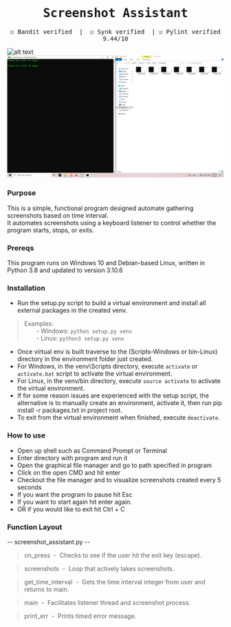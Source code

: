 <div align="center" style="font-family: monospace">
<h1>Screenshot Assistant</h1>
&#9745;&#65039; Bandit verified &nbsp;|&nbsp; &#9745;&#65039; Synk verified &nbsp;|&nbsp;&#9745;&#65039; Pylint verified 9.44/10
</div>

![alt text](https://github.com/ngimb64/Screenshot-Assistant/blob/master/ScreenshotAssistant.gif?raw=true)
![alt text](https://github.com/ngimb64/Screenshot-Assistant/blob/master/ScreenshotAssistant.png?raw=true)

### Purpose
This is a simple, functional program designed automate gathering screenshots based on time interval.<br>
It automates screenshots using a keyboard listener to control whether the program starts, stops, or exits.

### Prereqs
This program runs on Windows 10 and Debian-based Linux, written in Python 3.8 and updated to version 3.10.6

### Installation
- Run the setup.py script to build a virtual environment and install all external packages in the created venv.

> Examples:<br> 
>       &emsp;&emsp;- Windows:  `python setup.py venv`<br>
>       &emsp;&emsp;- Linux:  `python3 setup.py venv`

- Once virtual env is built traverse to the (Scripts-Windows or bin-Linux) directory in the environment folder just created.
- For Windows, in the venv\Scripts directory, execute `activate` or `activate.bat` script to activate the virtual environment.
- For Linux, in the venv/bin directory, execute `source activate` to activate the virtual environment.
- If for some reason issues are experienced with the setup script, the alternative is to manually create an environment, activate it, then run pip install -r packages.txt in project root.
- To exit from the virtual environment when finished, execute `deactivate`.

### How to use
- Open up shell such as Command Prompt or Terminal
- Enter directory with program and run it
- Open the graphical file manager and go to path specified in program
- Click on the open CMD and hit enter
- Checkout the file manager and to visualize screenshots created every 5 seconds
- If you want the program to pause hit Esc
- If you want to start again hit enter again.
- OR if you would like to exit hit Ctrl + C

### Function Layout
-- screenshot_assistant.py --
> on_press &nbsp;-&nbsp; Checks to see if the user hit the exit key (escape).

> screenshots &nbsp;-&nbsp; Loop that actively takes screenshots.

> get_time_interval &nbsp;-&nbsp; Gets the time interval integer from user and returns to main.

> main &nbsp;-&nbsp; Facilitates listener thread and screenshot process.

> print_err &nbsp;-&nbsp; Prints timed error message.